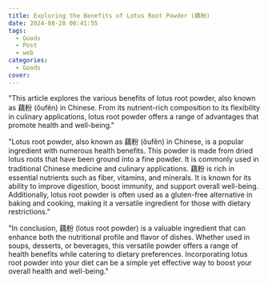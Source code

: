 ```yaml
---
title: Exploring the Benefits of Lotus Root Powder (藕粉)
date: 2024-08-28 06:41:55
tags:
  - Goods
  - Post
  - web
categories:
  - Goods
cover: 
---
```


"This article explores the various benefits of lotus root powder, also known as 藕粉 (ǒufěn) in Chinese. From its nutrient-rich composition to its flexibility in culinary applications, lotus root powder offers a range of advantages that promote health and well-being."

"Lotus root powder, also known as 藕粉 (ǒufěn) in Chinese, is a popular ingredient with numerous health benefits. This powder is made from dried lotus roots that have been ground into a fine powder. It is commonly used in traditional Chinese medicine and culinary applications. 藕粉 is rich in essential nutrients such as fiber, vitamins, and minerals. It is known for its ability to improve digestion, boost immunity, and support overall well-being. Additionally, lotus root powder is often used as a gluten-free alternative in baking and cooking, making it a versatile ingredient for those with dietary restrictions."

"In conclusion, 藕粉 (lotus root powder) is a valuable ingredient that can enhance both the nutritional profile and flavor of dishes. Whether used in soups, desserts, or beverages, this versatile powder offers a range of health benefits while catering to dietary preferences. Incorporating lotus root powder into your diet can be a simple yet effective way to boost your overall health and well-being."
